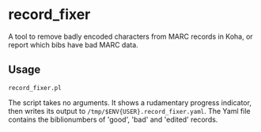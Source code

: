 # record_fixer
A tool to remove badly encoded characters from MARC records in Koha, or report which bibs have bad MARC data.

## Usage
`record_fixer.pl`

The script takes no arguments. It shows a rudamentary progress indicator, then writes its output to `/tmp/$ENV{USER}.record_fixer.yaml`. The Yaml file contains the biblionumbers of 'good', 'bad' and 'edited' records.
